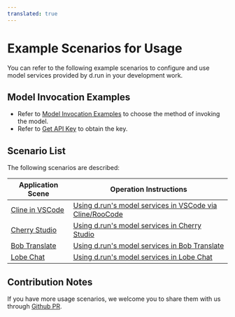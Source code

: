 ```yaml
---
translated: true
---
```


# Example Scenarios for Usage

You can refer to the following example scenarios to configure and use model services provided by d.run in your development work.

## Model Invocation Examples

- Refer to [Model Invocation Examples](../api-call.md) to choose the method of invoking the model.
- Refer to [Get API Key](../apikey.md) to obtain the key.

## Scenario List

The following scenarios are described:

| Application Scene | Operation Instructions |
| --- | ---- |
| [Cline in VSCode](https://github.com/cline/cline) | [Using d.run's model services in VSCode via Cline/RooCode](./cline-in-vscode.md) |
| [Cherry Studio](https://cherry-ai.com) | [Using d.run's model services in Cherry Studio](./cherry-studio.md) |
| [Bob Translate](https://bobtranslate.com) | [Using d.run's model services in Bob Translate](./bob-translate.md) |
| [Lobe Chat](https://github.com/lobehub/lobe-chat) | [Using d.run's model services in Lobe Chat](./lobe-chat.md) |

## Contribution Notes

If you have more usage scenarios, we welcome you to share them with us through [Github PR](https://github.com/d-run/drun-docs).